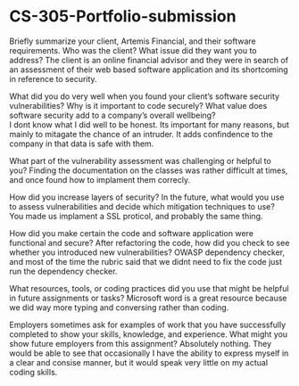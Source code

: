 # CS-305-Portfolio-submission

Briefly summarize your client, Artemis Financial, and their software requirements. Who was the client? What issue did they want you to address?
The client is an online financial advisor and they were in search of an assessment of their web based software application and its shortcoming in reference to security.

What did you do very well when you found your client’s software security vulnerabilities? Why is it important to code securely? What value does software security add to a company’s overall wellbeing?\
I dont know what I did well to be honest.  Its important for many reasons, but mainly to mitagate the chance of an intruder.  It adds confindence to the company in that data is safe with them. 

What part of the vulnerability assessment was challenging or helpful to you?
Finding the documentation  on the classes was rather difficult at times, and once found how to implament them correcly.

How did you increase layers of security? In the future, what would you use to assess vulnerabilities and decide which mitigation techniques to use?
You made us implament a SSL proticol, and probably the same thing.

How did you make certain the code and software application were functional and secure? After refactoring the code, how did you check to see whether you introduced new vulnerabilities?
OWASP dependency checker, and most of the time the rubric said that we didnt need to fix the code just run the dependency checker. 

What resources, tools, or coding practices did you use that might be helpful in future assignments or tasks?
Microsoft word is a great resource because we did way more typing and conversing rather than coding.

Employers sometimes ask for examples of work that you have successfully completed to show your skills, knowledge, and experience. What might you show future employers from this assignment?
Absolutely nothing.  They would be able to see that occasionally I have the ability to express myself in a clear and consise manner, but it would speak very little on my actual coding skills. 
